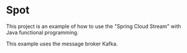 # Spot
This project is an example of how to use the "Spring Cloud Stream" with Java functional programming.

This example uses the message broker Kafka. 
